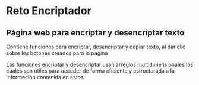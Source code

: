<h1>Reto Encriptador</h1>

<h2>Página web para encriptar y desencriptar texto</h2>

<p>Contiene funciones para encriptar, desencriptar y copiar texto, al dar clic sobre los botones creados para la página</p>

<p>Las funciones encriptar y desencriptar usan arreglos multidimensionales los cuales son útiles para acceder de forma 
  eficiente y estructurada a la información contenida en estos.</p>

